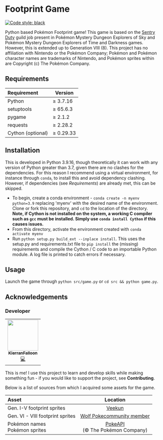 # Footprint Game
[![Code style: black](https://img.shields.io/badge/code%20style-black-000000.svg)](https://github.com/psf/black)

Python based Pokémon Footprint game! This game is based on the [Sentry Duty](https://pokemon.fandom.com/wiki/Sentry_Duty) guild job present in Pokémon Mystery Dungeon Explorers of Sky and Pokémon Mystery Dungeon Explorers of Time and Darkness games. However, this is extended up to Generation VIII (8). This project has no affiliation with Nintendo or the Pokémon Company; Pokémon and Pokémon character names are trademarks of Nintendo, and Pokémon sprites within are Copyright (c) The Pokémon Company.

## Requirements

| Requirement | Version |
|:-----------|-------|
| Python | &ge; 3.7.16 |
| setuptools | &ge; 65.6.3 |
| pygame | &ge; 2.1.2 |
| requests | &ge; 2.28.2 |
| Cython (optional) | &ge; 0.29.33 |

## Installation

This is developed in Python 3.9.16, though theoretically it can work with any version of Python greater than 3.7, given there are no clashes for the dependencies. For this reason I recommend using a virtual environment, for instance through `conda`, to install this and avoid dependency clashing. However, if dependencies (see *Requirements*) are already met, this can be skipped.

- To begin, create a conda environment - `conda create -n myenv python=3.9` replacing 'myenv' with the desired name of the environment. Clone or fork this repository, and `cd` to the location of the directory. **Note, if Cython is not installed on the system, a working C compiler such as `gcc` must be installed. Simply use `conda install Cython` if this causes issues.**
- From this directory, activate the environment created with `conda activate myenv`
- Run `python setup.py build_ext --inplace install`. This uses the setup.py and requirements.txt file to `pip install` the (missing) requirements and compile the Cython / C code to an importable Python module. A log file is printed to catch errors if necessary.

## Usage
Launch the game through `python src/game.py` or `cd src && python game.py`.

## Acknowledgements

### Developer

<table>
  <tr>
    <td align="center"><a href="https://github.com/KierranFalloon"><img src="https://avatars.githubusercontent.com/u/71852543?v=4" width="100px;" alt=""/><br /><sub><b>KierranFalloon</b></sub></a><br /><a href="https://github.com/KierranFalloon/FootprintGame/commits?author=KierranFalloon" title="Code">💻</a> </td>
  </tr>
</table>

This is me! I use this project to learn and develop skills while making something fun - if you would like to support the project, see **Contributing**.

Below is a list of sources from which I acquired some assets for the game.

| Asset | Location |
|:-----------|:-------:|
| Gen. I-V footprint sprites | [Veekun](https://veekun.com/dex/downloads) |
| Gen. VI - VIII footprint sprites | [Wolf Pokecommunity member](https://www.pokecommunity.com/member.php?u=730428) |
| Pokémon names <br /> Pokémon sprites | [PokeAPI](https://pokeapi.co/) <br /> (&copy; The Pokémon Company) |
